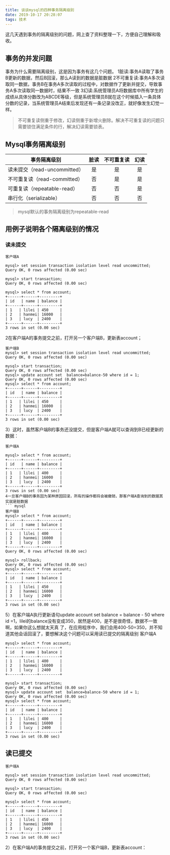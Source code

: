 ```yaml
---
title: 谈谈mysql的四种事务隔离级别
date: 2019-10-17 20:28:07
tags: 技术
---
```

这几天遇到事务的隔离级别的问题，网上查了资料整理一下，方便自己理解和吸收。
## 事务的并发问题
事务为什么需要隔离级别，这是因为事务有这几个问题。
1脏读:事务A读取了事务B更新的数据，然后B回滚，那么A读到的数据是脏数据
2不可重复读:事务A多次读取同一数据，事务B在事务A多次读取的过程中，对数据作了更新并提交，导致事务A多次读取同一数据时，结果不一致
3幻读:系统管理员A将数据库中所有学生的成绩从具体分数改为ABCDE等级，但是系统管理员B就在这个时候插入一条具体分数的记录，当系统管理员A结束后发现还有一条记录没改正，就好像发生幻觉一样。
> 不可重复读侧重于修改，幻读侧重于新增火删除。解决不可重复读的问题只需要锁住满足条件的行，解决幻读需要锁表。
## Mysql事务隔离级别

|事务隔离级别 |	脏读  |	不可重复读|	幻读  |
| ----------- |:-----:|:---------:|:-----:|
|读未提交（read-uncommitted）|	是|	是|	是|
|不可重复读（read-committed）|	否|	是|	是|
|可重复读（repeatable-read） |	否|	否|	是|
|串行化（serializable）	     |  否|	否|	否|

> mysql默认的事务隔离级别为repeatable-read
## 用例子说明各个隔离级别的情况
### 读未提交

``` mysql 
客户端A

mysql> set session transaction isolation level read uncommitted; 
Query OK, 0 rows affected (0.00 sec)

mysql> start transaction; 
Query OK, 0 rows affected (0.00 sec)

mysql> select * from account; 
+------+------+---------+
| id   | name | balance |
+------+------+---------+
| 1   | lilei | 450     |
| 2   | hanmei| 16000   |
| 3   | lucy  | 2400    |
+------+------+---------+
3 rows in set (0.00 sec)
```
2在客户端A的事务提交之前，打开另一个客户端B，更新表account；
``` mysql 
客户端B
mysql> set session transaction isolation level read uncommitted;
Query OK, 0 rows affected (0.00 sec)

mysql> start transaction; 
Query OK, 0 rows affected (0.00 sec)
mysql> update account set  balance=balance-50 where id = 1; 
Query OK, 0 rows affected (0.00 sec)
mysql> select * from account; 
+------+------+---------+
| id   | name | balance |
+------+------+---------+
| 1   | lilei | 450     |
| 2   | hanmei| 16000   |
| 3   | lucy  | 2400    |
+------+------+---------+
3 rows in set (0.00 sec)
```
3）这时，虽然客户端B的事务还没提交，但是客户端A就可以查询到B已经更新的数据：

``` mysql 
客户端A

mysql> select * from account; 
+------+------+---------+
| id   | name | balance |
+------+------+---------+
| 1   | lilei | 400     |
| 2   | hanmei| 16000   |
| 3   | lucy  | 2400    |
+------+------+---------+
3 rows in set (0.00 sec)
4一旦客户端B的事务因为某种原因回滚，所有的操作都将会被撤销，那客户端A查询到的数据其实就是脏数据
``` mysql 
客户端B
mysql> select * from account; 
+------+------+---------+
| id   | name | balance |
+------+------+---------+
| 1   | lilei | 400     |
| 2   | hanmei| 16000   |
| 3   | lucy  | 2400    |
+------+------+---------+
Query OK, 0 rows affected (0.00 sec)

mysql> rollback; 
Query OK, 0 rows affected (0.00 sec)
mysql> select * from account; 
+------+------+---------+
| id   | name | balance |
+------+------+---------+
| 1   | lilei | 450     |
| 2   | hanmei| 16000   |
| 3   | lucy  | 2400    |
+------+------+---------+
3 rows in set (0.00 sec)
```
5）在客户端A执行更新语句update account set balance = balance - 50 where id =1，lilei的balance没有变成350，居然是400，是不是很奇怪，数据不一致啊，如果你这么想就太天真 了，在应用程序中，我们会用400-50=350，并不知道其他会话回滚了，要想解决这个问题可以采用读已提交的隔离级别
客户端A
``` mysql 
mysql> select * from account; 
+------+------+---------+
| id   | name | balance |
+------+------+---------+
| 1   | lilei | 400     |
| 2   | hanmei| 16000   |
| 3   | lucy  | 2400    |
+------+------+---------+

mysql> start transaction; 
Query OK, 0 rows affected (0.00 sec)
mysql> update account set  balance=balance-50 where id = 1; 
Query OK, 0 rows affected (0.00 sec)
mysql> select * from account; 
+------+------+---------+
| id   | name | balance |
+------+------+---------+
| 1   | lilei | 400     |
| 2   | hanmei| 16000   |
| 3   | lucy  | 2400    |
+------+------+---------+
3 rows in set (0.00 sec)
```

## 读已提交

``` mysql 
客户端A

mysql> set session transaction isolation level read uncommitted; 
Query OK, 0 rows affected (0.00 sec)

mysql> start transaction; 
Query OK, 0 rows affected (0.00 sec)

mysql> select * from account; 
+------+------+---------+
| id   | name | balance |
+------+------+---------+
| 1   | lilei | 450     |
| 2   | hanmei| 16000   |
| 3   | lucy  | 2400    |
+------+------+---------+
3 rows in set (0.00 sec)
```
2）在客户端A的事务提交之前，打开另一个客户端B，更新表account：

